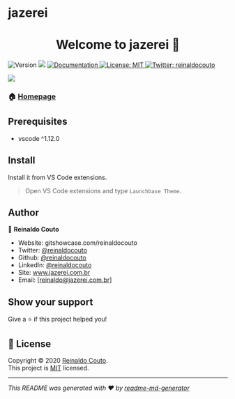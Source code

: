 # jazerei
<h1 align="center">Welcome to jazerei 👋</h1>
<p>
  <img alt="Version" src="https://img.shields.io/badge/version-0.0.4-blue.svg?cacheSeconds=2592000" />
  <img src="https://img.shields.io/badge/vscode-%5E1.12.0-blue.svg" />
  <a href="https://github.com/reinaldocouto/jazerei#readme" target="_blank">
    <img alt="Documentation" src="https://img.shields.io/badge/documentation-yes-brightgreen.svg" />
  </a>
  <a href="https://github.com/reinaldocouto/theme-launchbase/blob/master/LICENSE" target="_blank">
    <img alt="License: MIT" src="https://img.shields.io/github/license/reinaldo/jazerei" />
  </a>
  <a href="https://twitter.com/reinaldocouto" target="_blank">
    <img alt="Twitter: reinaldocouto" src="https://img.shields.io/twitter/follow/reinaldocouto.svg?style=social" />
  </a>
</p>



<img src="https://i.imgur.com/KCT77dn.png">

### 🏠 [Homepage](https://github.com/reinaldocouto/jazerei.git)

## Prerequisites

- vscode ^1.12.0

## Install

Install it from VS Code extensions.

> Open VS Code extensions and type `Launchbase Theme`.

## Author

👤 **Reinaldo Couto**

- Website: gitshowcase.com/reinaldocouto
- Twitter: [@reinaldocouto](https://twitter.com/reinaldocouto)
- Github: [@reinaldocouto](https://github.com/reinaldocouto)
- LinkedIn: [@reinaldocouto](https://linkedin.com/in/reinaldocouto)
- Site: www.jazerei.com.br
- Email: [reinaldo@jazerei.com.br]

## Show your support

Give a ⭐️ if this project helped you!

## 📝 License

Copyright © 2020 [Reinaldo Couto](https://github.com/reinaldocouto).<br />
This project is [MIT](https://github.com/reinaldocouto/jazerei/blob/master/LICENSE) licensed.

---

_This README was generated with ❤️ by [readme-md-generator](https://github.com/kefranabg/readme-md-generator)_
